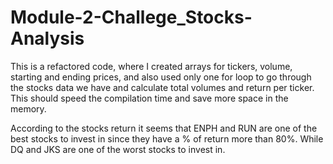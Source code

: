 # Module-2-Challege_Stocks-Analysis
This is a refactored code, where I created arrays for tickers, volume, starting and ending prices, and also used only one for loop to go through the stocks data we have and calculate total volumes and return per ticker.  This should speed the compilation time and save more space in the memory.

According to the stocks return it seems that ENPH and RUN are one of the best stocks to invest in since they have a % of return more than 80%. While DQ and JKS are one of the worst stocks to invest in. 
